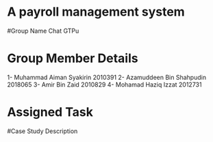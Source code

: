 # A payroll management system

#Group Name
Chat GTPu

# Group Member Details
1- Muhammad Aiman Syakirin 2010391
2- Azamuddeen Bin Shahpudin 2018065
3- Amir Bin Zaid 2010829
4- Mohamad Haziq Izzat 2012731 

# Assigned Task



#Case Study Description



